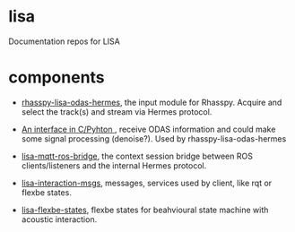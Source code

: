 # lisa
Documentation repos for LISA 


# components

* [rhasspy-lisa-odas-hermes](https://github.com/lawrence-iviani/rhasspy-lisa-odas-hermes), the input module for Rhasspy. Acquire and select the track(s) and stream via Hermes protocol.

* [An interface in C/Pyhton ](https://github.com/lawrence-iviani/lisa-odas), receive ODAS information and could make some signal processing (denoise?). Used by rhasspy-lisa-odas-hermes

* [lisa-mqtt-ros-bridge](https://github.com/lawrence-iviani/lisa-mqtt-ros-bridge), the context session bridge between ROS clients/listeners and the internal Hermes protocol.

* [lisa-interaction-msgs](https://github.com/lawrence-iviani/lisa-interaction-msgs), messages, services used by client, like rqt or flexbe states.

* [lisa-flexbe-states](https://github.com/lawrence-iviani/lisa-flexbe-states), flexbe states for beahvioural state machine with acoustic interaction.
